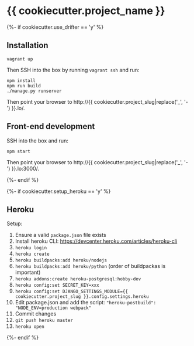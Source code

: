 {{ cookiecutter.project_name }}
=======
{%- if cookiecutter.use_drifter == 'y' %}

Installation
------------

```
vagrant up
```

Then SSH into the box by running `vagrant ssh` and run:

```
npm install
npm run build
./manage.py runserver
```

Then point your browser to http://{{ cookiecutter.project_slug|replace('_', '-') }}.lo/.

Front-end development
-------------

SSH into the box and run:

```
npm start
```

Then point your browser to http://{{ cookiecutter.project_slug|replace('_', '-') }}.lo:3000/.

{%- endif %}

{%- if cookiecutter.setup_heroku == 'y' %}

Heroku
------

Setup:

1. Ensure a valid `package.json` file exists
2. Install heroku CLI: https://devcenter.heroku.com/articles/heroku-cli
3. `heroku login`
4. `heroku create`
5. `heroku buildpacks:add heroku/nodejs`
6. `heroku buildpacks:add heroku/python` (order of buildpackas is important)
7. `heroku addons:create heroku-postgresql:hobby-dev`
8. `heroku config:set SECRET_KEY=xxx`
9. `heroku config:set DJANGO_SETTINGS_MODULE={{ cookiecutter.project_slug }}.config.settings.heroku`
10. Edit package.json and add the script:
   `"heroku-postbuild": "NODE_ENV=production webpack"`
11. Commit changes
12. `git push heroku master`
13. `heroku open`

{%- endif %}

